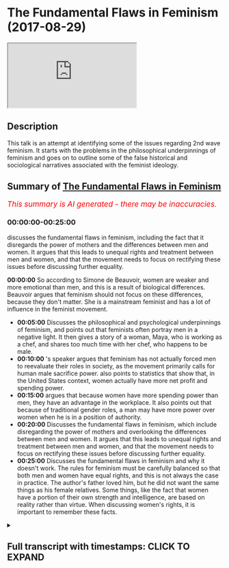 # The Fundamental Flaws in Feminism (2017-08-29)

<iframe loading='lazy' allow='autoplay' src='https://www.youtube.com/embed/IKhIeCF1kPY'></iframe>

## Description

This talk is an attempt at identifying some of the issues regarding 2nd wave feminism. It starts with the problems in the  philosophical underpinnings of feminism and goes on to outline some of the false historical and sociological narratives associated with the feminist ideology.

## Summary of [The Fundamental Flaws in Feminism](https://www.youtube.com/watch?v=IKhIeCF1kPY)

*<span style="color:red; font-size:125%">This summary is AI generated - there may be inaccuracies</span>. [](/)*

### <a onclick="modifyYTiframeseektime('0')">00:00:00-00:25:00</a>

 discusses the fundamental flaws in feminism, including the fact that it disregards the power of mothers and the differences between men and women. It argues that this leads to unequal rights and treatment between men and women, and that the movement needs to focus on rectifying these issues before discussing further equality.

**<a onclick="modifyYTiframeseektime('0')">00:00:00</a>** So according to Simone de Beauvoir, women are weaker and more emotional than men, and this is a result of biological differences. Beauvoir argues that feminism should not focus on these differences, because they don't matter. She is a mainstream feminist and has a lot of influence in the feminist movement.

* **<a onclick="modifyYTiframeseektime('300')">00:05:00</a>** Discusses the philosophical and psychological underpinnings of feminism, and points out that feminists often portray men in a negative light. It then gives a story of a woman, Maya, who is working as a chef, and shares too much time with her chef, who happens to be male.
* **<a onclick="modifyYTiframeseektime('600')">00:10:00</a>** 's speaker argues that feminism has not actually forced men to reevaluate their roles in society, as the movement primarily calls for human male sacrifice power. also points to statistics that show that, in the United States context, women actually have more net profit and spending power.
* **<a onclick="modifyYTiframeseektime('900')">00:15:00</a>**  argues that because women have more spending power than men, they have an advantage in the workplace. It also points out that because of traditional gender roles, a man may have more power over women when he is in a position of authority.
* **<a onclick="modifyYTiframeseektime('1200')">00:20:00</a>** Discusses the fundamental flaws in feminism, which include disregarding the power of mothers and overlooking the differences between men and women. It argues that this leads to unequal rights and treatment between men and women, and that the movement needs to focus on rectifying these issues before discussing further equality.
* **<a onclick="modifyYTiframeseektime('1500')">00:25:00</a>** Discusses the fundamental flaws in feminism and why it doesn't work. The rules for feminism must be carefully balanced so that both men and women have equal rights, and this is not always the case in practice. The author's father loved him, but he did not want the same things as his female relatives. Some things, like the fact that women have a portion of their own strength and intelligence, are based on reality rather than virtue. When discussing women's rights, it is important to remember these facts.

<details><summary><h2>Full transcript with timestamps: CLICK TO EXPAND</h2></summary>

<a onclick="modifyYTiframeseektime('3')">0:00:03</a> so me also that he would you be  
<a onclick="modifyYTiframeseektime('9')">0:00:09</a> Authority Sweden is the most we're here  
<a onclick="modifyYTiframeseektime('13')">0:00:13</a> in Sweden obviously and it's the most  
<a onclick="modifyYTiframeseektime('15')">0:00:15</a> feministic country in the world  
<a onclick="modifyYTiframeseektime('17')">0:00:17</a> according to statistics let me just do  
<a onclick="modifyYTiframeseektime('18')">0:00:18</a> this as a matter of try to see what's  
<a onclick="modifyYTiframeseektime('22')">0:00:22</a> going on here put your hands up with  
<a onclick="modifyYTiframeseektime('24')">0:00:24</a> your families let's just okay let's get  
<a onclick="modifyYTiframeseektime('35')">0:00:35</a> started but I'm gonna read something out  
<a onclick="modifyYTiframeseektime('37')">0:00:37</a> ladies and gentlemen and we'll read  
<a onclick="modifyYTiframeseektime('40')">0:00:40</a> something now what I want you guys to do  
<a onclick="modifyYTiframeseektime('43')">0:00:43</a> are we to pay attention and I want you  
<a onclick="modifyYTiframeseektime('47')">0:00:47</a> to tell me whether you think what I'm  
<a onclick="modifyYTiframeseektime('49')">0:00:49</a> about to read out is sexist or not yeah  
<a onclick="modifyYTiframeseektime('52')">0:00:52</a> according to feminism are put into your  
<a onclick="modifyYTiframeseektime('53')">0:00:53</a> belief of feminism if you think I'm  
<a onclick="modifyYTiframeseektime('56')">0:00:56</a> about to read out a second story read  
<a onclick="modifyYTiframeseektime('57')">0:00:57</a> out if I say woman is more emotional  
<a onclick="modifyYTiframeseektime('63')">0:01:03</a> woman is more emotional nervous and  
<a onclick="modifyYTiframeseektime('67')">0:01:07</a> irritable and usually can manifest  
<a onclick="modifyYTiframeseektime('70')">0:01:10</a> serious psychological problems woman  
<a onclick="modifyYTiframeseektime('75')">0:01:15</a> have hormones which mean they are more  
<a onclick="modifyYTiframeseektime('77')">0:01:17</a> which way they have more stability and  
<a onclick="modifyYTiframeseektime('80')">0:01:20</a> less control make them more emotional  
<a onclick="modifyYTiframeseektime('83')">0:01:23</a> which is directly linked to vascular  
<a onclick="modifyYTiframeseektime('85')">0:01:25</a> variations palpitations redness and so  
<a onclick="modifyYTiframeseektime('89')">0:01:29</a> on and they are thus subject to  
<a onclick="modifyYTiframeseektime('91')">0:01:31</a> convulsive attacks Tears  
<a onclick="modifyYTiframeseektime('93')">0:01:33</a> nervous laughter hysterics woman is  
<a onclick="modifyYTiframeseektime('96')">0:01:36</a> weaker than man she has less muscular  
<a onclick="modifyYTiframeseektime('100')">0:01:40</a> strength fewer red blood cells a lesser  
<a onclick="modifyYTiframeseektime('103')">0:01:43</a> respiratory capacity she runs less  
<a onclick="modifyYTiframeseektime('106')">0:01:46</a> quickly lift  
<a onclick="modifyYTiframeseektime('108')">0:01:48</a> heavy weights there is practically no  
<a onclick="modifyYTiframeseektime('110')">0:01:50</a> sport in which she can compete with him  
<a onclick="modifyYTiframeseektime('113')">0:01:53</a> she cannot enter a fight with a man  
<a onclick="modifyYTiframeseektime('117')">0:01:57</a> added to that is instability lack of  
<a onclick="modifyYTiframeseektime('120')">0:02:00</a> control and fragility that we discussed  
<a onclick="modifyYTiframeseektime('125')">0:02:05</a> these are facts her grasp of the world  
<a onclick="modifyYTiframeseektime('129')">0:02:09</a> is thus more limited  
<a onclick="modifyYTiframeseektime('133')">0:02:13</a> chassé less firmness and perseverance in  
<a onclick="modifyYTiframeseektime('136')">0:02:16</a> the projects that she is also less able  
<a onclick="modifyYTiframeseektime('139')">0:02:19</a> to carry out my sense of my business  
<a onclick="modifyYTiframeseektime('142')">0:02:22</a> it sounds one as be honest it sounds  
<a onclick="modifyYTiframeseektime('145')">0:02:25</a> from a feministic perspective very  
<a onclick="modifyYTiframeseektime('147')">0:02:27</a> sexist but when you see who wrote this  
<a onclick="modifyYTiframeseektime('150')">0:02:30</a> it becomes quite interesting because the  
<a onclick="modifyYTiframeseektime('153')">0:02:33</a> person who wrote these things is Simone  
<a onclick="modifyYTiframeseektime('157')">0:02:37</a> de Beauvoir who wrote a book called the  
<a onclick="modifyYTiframeseektime('159')">0:02:39</a> second sex which is a French book which  
<a onclick="modifyYTiframeseektime('161')">0:02:41</a> is translated into many different  
<a onclick="modifyYTiframeseektime('163')">0:02:43</a> languages in 1949 sure Isis from page 42  
<a onclick="modifyYTiframeseektime('167')">0:02:47</a> to 46 47 you can look at this yourself  
<a onclick="modifyYTiframeseektime('169')">0:02:49</a> she's a feminist in fact not only any  
<a onclick="modifyYTiframeseektime('170')">0:02:50</a> feminists and not radical feminists for  
<a onclick="modifyYTiframeseektime('173')">0:02:53</a> she is a mainstream feminist which not  
<a onclick="modifyYTiframeseektime('177')">0:02:57</a> only laid the groundwork for other  
<a onclick="modifyYTiframeseektime('182')">0:03:02</a> feminists to come but she led thus the  
<a onclick="modifyYTiframeseektime('186')">0:03:06</a> erotic one philosophical underpinnings  
<a onclick="modifyYTiframeseektime('188')">0:03:08</a> of you could say even all of feminism in  
<a onclick="modifyYTiframeseektime('191')">0:03:11</a> a second way she is very very  
<a onclick="modifyYTiframeseektime('193')">0:03:13</a> influential in the feminist movement so  
<a onclick="modifyYTiframeseektime('195')">0:03:15</a> why would she say these things I mean it  
<a onclick="modifyYTiframeseektime('197')">0:03:17</a> sounds like she's going against women in  
<a onclick="modifyYTiframeseektime('199')">0:03:19</a> if I said this as a man and not promised  
<a onclick="modifyYTiframeseektime('202')">0:03:22</a> or qualified the fact that it was a  
<a onclick="modifyYTiframeseektime('204')">0:03:24</a> woman who said it was actually a main  
<a onclick="modifyYTiframeseektime('206')">0:03:26</a> feminist I could be attacked but the  
<a onclick="modifyYTiframeseektime('209')">0:03:29</a> reason why she says this and her  
<a onclick="modifyYTiframeseektime('211')">0:03:31</a> argument is as follows am how argument  
<a onclick="modifyYTiframeseektime('216')">0:03:36</a> is yes and this is the argument of  
<a onclick="modifyYTiframeseektime('218')">0:03:38</a> feminism okay the argument is yes there  
<a onclick="modifyYTiframeseektime('222')">0:03:42</a> are biological differences between men  
<a onclick="modifyYTiframeseektime('224')">0:03:44</a> and women we agree men are stronger  
<a onclick="modifyYTiframeseektime('226')">0:03:46</a> women are more emotional we understand  
<a onclick="modifyYTiframeseektime('229')">0:03:49</a> that for the most part is a true  
<a onclick="modifyYTiframeseektime('231')">0:03:51</a> statement she says we know that but her  
<a onclick="modifyYTiframeseektime('233')">0:03:53</a> argument is as follows ladies and  
<a onclick="modifyYTiframeseektime('234')">0:03:54</a> gentlemen you must know the  
<a onclick="modifyYTiframeseektime('237')">0:03:57</a> or feminism especially second wave  
<a onclick="modifyYTiframeseektime('239')">0:03:59</a> feminism the argument yes there are  
<a onclick="modifyYTiframeseektime('241')">0:04:01</a> differences however it doesn't matter  
<a onclick="modifyYTiframeseektime('246')">0:04:06</a> this is basically the other and why  
<a onclick="modifyYTiframeseektime('249')">0:04:09</a> doesn't it matter okay  
<a onclick="modifyYTiframeseektime('250')">0:04:10</a> the feminists will argue and this is  
<a onclick="modifyYTiframeseektime('253')">0:04:13</a> exactly her argument there is and this  
<a onclick="modifyYTiframeseektime('255')">0:04:15</a> is going to be a little bit complicated  
<a onclick="modifyYTiframeseektime('257')">0:04:17</a> but try your best to understand okay  
<a onclick="modifyYTiframeseektime('260')">0:04:20</a> try your best understand in philosophy  
<a onclick="modifyYTiframeseektime('263')">0:04:23</a> there's something called existentialism  
<a onclick="modifyYTiframeseektime('265')">0:04:25</a> and there's something called  
<a onclick="modifyYTiframeseektime('267')">0:04:27</a> essentialism okay so complicated  
<a onclick="modifyYTiframeseektime('270')">0:04:30</a> essentialism is the fact that you have  
<a onclick="modifyYTiframeseektime('274')">0:04:34</a> certain characteristics  
<a onclick="modifyYTiframeseektime('275')">0:04:35</a> it could be biological it could be  
<a onclick="modifyYTiframeseektime('277')">0:04:37</a> spiritual it could be whatever  
<a onclick="modifyYTiframeseektime('279')">0:04:39</a> characteristics that are part of you as  
<a onclick="modifyYTiframeseektime('281')">0:04:41</a> a human being  
<a onclick="modifyYTiframeseektime('281')">0:04:41</a> and your function is a result of those  
<a onclick="modifyYTiframeseektime('286')">0:04:46</a> things which are endowed to you they're  
<a onclick="modifyYTiframeseektime('288')">0:04:48</a> things that you have yet exist actualism  
<a onclick="modifyYTiframeseektime('292')">0:04:52</a> is the idea that you have to kind of  
<a onclick="modifyYTiframeseektime('294')">0:04:54</a> make your own purpose in life  
<a onclick="modifyYTiframeseektime('296')">0:04:56</a> this objective is your purpose in life  
<a onclick="modifyYTiframeseektime('298')">0:04:58</a> yeah so essentialism is that you act  
<a onclick="modifyYTiframeseektime('301')">0:05:01</a> according to what your your composition  
<a onclick="modifyYTiframeseektime('304')">0:05:04</a> is your essential composition and  
<a onclick="modifyYTiframeseektime('307')">0:05:07</a> existentialism as you make your own  
<a onclick="modifyYTiframeseektime('309')">0:05:09</a> purpose you make your own subjective  
<a onclick="modifyYTiframeseektime('311')">0:05:11</a> purpose and this is especially on Paul  
<a onclick="modifyYTiframeseektime('315')">0:05:15</a> Sartre exists tension is among other  
<a onclick="modifyYTiframeseektime('316')">0:05:16</a> people the feminist movement and the  
<a onclick="modifyYTiframeseektime('320')">0:05:20</a> philosophy the philosophy of feminism is  
<a onclick="modifyYTiframeseektime('323')">0:05:23</a> based really on intersectionality which  
<a onclick="modifyYTiframeseektime('324')">0:05:24</a> means we don't care about the  
<a onclick="modifyYTiframeseektime('326')">0:05:26</a> differences between man and woman for  
<a onclick="modifyYTiframeseektime('328')">0:05:28</a> the most part which are biological or  
<a onclick="modifyYTiframeseektime('331')">0:05:31</a> emotional or psychological despite those  
<a onclick="modifyYTiframeseektime('333')">0:05:33</a> differences there should be equality  
<a onclick="modifyYTiframeseektime('335')">0:05:35</a> gender status understanding yet despite  
<a onclick="modifyYTiframeseektime('339')">0:05:39</a> those differences there should be  
<a onclick="modifyYTiframeseektime('340')">0:05:40</a> equality but the question will come  
<a onclick="modifyYTiframeseektime('342')">0:05:42</a> first question we have a right to ask as  
<a onclick="modifyYTiframeseektime('344')">0:05:44</a> critical thinkers never write to us as  
<a onclick="modifyYTiframeseektime('347')">0:05:47</a> question why why should we follow  
<a onclick="modifyYTiframeseektime('352')">0:05:52</a> something subjective and why should we  
<a onclick="modifyYTiframeseektime('357')">0:05:57</a> disregard the essential properties of  
<a onclick="modifyYTiframeseektime('359')">0:05:59</a> things why should we disregard the  
<a onclick="modifyYTiframeseektime('361')">0:06:01</a> differences between men and women  
<a onclick="modifyYTiframeseektime('363')">0:06:03</a> why what proof do you have of that  
<a onclick="modifyYTiframeseektime('365')">0:06:05</a> what's the reason for that what's the  
<a onclick="modifyYTiframeseektime('367')">0:06:07</a> logic behind it and there are questions  
<a onclick="modifyYTiframeseektime('372')">0:06:12</a> that you could ask wouldn't it mean you  
<a onclick="modifyYTiframeseektime('374')">0:06:14</a> can ask is it the case is it possible  
<a onclick="modifyYTiframeseektime('376')">0:06:16</a> that when you strip men and women from  
<a onclick="modifyYTiframeseektime('379')">0:06:19</a> Delos a paternal / maternal instinct  
<a onclick="modifyYTiframeseektime('381')">0:06:21</a> meaning a man's what psychological of to  
<a onclick="modifyYTiframeseektime('385')">0:06:25</a> be a father or mother's want to be a  
<a onclick="modifyYTiframeseektime('387')">0:06:27</a> mother and you strip them away from  
<a onclick="modifyYTiframeseektime('389')">0:06:29</a> these notions would that have an effect  
<a onclick="modifyYTiframeseektime('391')">0:06:31</a> on them cycling these are saying if  
<a onclick="modifyYTiframeseektime('395')">0:06:35</a> you're saying that children sorry if  
<a onclick="modifyYTiframeseektime('398')">0:06:38</a> you're saying that your essence your  
<a onclick="modifyYTiframeseektime('400')">0:06:40</a> biological essence is not really we  
<a onclick="modifyYTiframeseektime('402')">0:06:42</a> don't care about it so long as equality  
<a onclick="modifyYTiframeseektime('405')">0:06:45</a> is oh so much footage is concerned the  
<a onclick="modifyYTiframeseektime('407')">0:06:47</a> question is why  
<a onclick="modifyYTiframeseektime('408')">0:06:48</a> now here's another point de Beauvoir the  
<a onclick="modifyYTiframeseektime('412')">0:06:52</a> same woman  
<a onclick="modifyYTiframeseektime('412')">0:06:52</a> and this is why personally I cannot  
<a onclick="modifyYTiframeseektime('415')">0:06:55</a> identify with feminism I'll tell you the  
<a onclick="modifyYTiframeseektime('417')">0:06:57</a> reason because of these things she  
<a onclick="modifyYTiframeseektime('420')">0:07:00</a> paints a picture of males men males not  
<a onclick="modifyYTiframeseektime('424')">0:07:04</a> just males in the human species but  
<a onclick="modifyYTiframeseektime('426')">0:07:06</a> males everywhere as actually inheriting  
<a onclick="modifyYTiframeseektime('430')">0:07:10</a> a kind of original sin or finger man let  
<a onclick="modifyYTiframeseektime('432')">0:07:12</a> me say where she writes talking about  
<a onclick="modifyYTiframeseektime('435')">0:07:15</a> mammals she goes the most concrete and  
<a onclick="modifyYTiframeseektime('437')">0:07:17</a> most individual life life is found in  
<a onclick="modifyYTiframeseektime('439')">0:07:19</a> mammals the split of the two vital  
<a onclick="modifyYTiframeseektime('440')">0:07:20</a> moments maintaining and creating takes  
<a onclick="modifyYTiframeseektime('442')">0:07:22</a> place definitively in the separation of  
<a onclick="modifyYTiframeseektime('443')">0:07:23</a> the sexes it is branching out and  
<a onclick="modifyYTiframeseektime('445')">0:07:25</a> considering marching out only in  
<a onclick="modifyYTiframeseektime('448')">0:07:28</a> vertebrates the mothers has the closest  
<a onclick="modifyYTiframeseektime('450')">0:07:30</a> connection to her offspring while the  
<a onclick="modifyYTiframeseektime('451')">0:07:31</a> father is more interested the whole  
<a onclick="modifyYTiframeseektime('454')">0:07:34</a> organism of the female is adapted to and  
<a onclick="modifyYTiframeseektime('456')">0:07:36</a> determined by the servitude of maternity  
<a onclick="modifyYTiframeseektime('458')">0:07:38</a> while sexual promotive is the interest  
<a onclick="modifyYTiframeseektime('459')">0:07:39</a> of the male mimicking Annie she say  
<a onclick="modifyYTiframeseektime('462')">0:07:42</a> males by nature wanted to an email by  
<a onclick="modifyYTiframeseektime('464')">0:07:44</a> nature not just human beings but  
<a onclick="modifyYTiframeseektime('466')">0:07:46</a> generally they want to they're by nature  
<a onclick="modifyYTiframeseektime('469')">0:07:49</a> yeah dominating they put women in  
<a onclick="modifyYTiframeseektime('472')">0:07:52</a> servitude positions we have to change  
<a onclick="modifyYTiframeseektime('474')">0:07:54</a> that you understand so what we have to  
<a onclick="modifyYTiframeseektime('477')">0:07:57</a> accept as men if you want to be  
<a onclick="modifyYTiframeseektime('478')">0:07:58</a> now you have to accept that you are born  
<a onclick="modifyYTiframeseektime('481')">0:08:01</a> as an oppressor by nature you're born as  
<a onclick="modifyYTiframeseektime('485')">0:08:05</a> a bad man just by virtue of being a male  
<a onclick="modifyYTiframeseektime('489')">0:08:09</a> that you have a prerogative  
<a onclick="modifyYTiframeseektime('491')">0:08:11</a> which means you you're going to want to  
<a onclick="modifyYTiframeseektime('492')">0:08:12</a> suppress a woman and in whatever which  
<a onclick="modifyYTiframeseektime('495')">0:08:15</a> way this is the kind of thing that  
<a onclick="modifyYTiframeseektime('497')">0:08:17</a> Simone de Beauvoir is trying to espouse  
<a onclick="modifyYTiframeseektime('499')">0:08:19</a> so the question here really is is this  
<a onclick="modifyYTiframeseektime('503')">0:08:23</a> substantiated psychologically  
<a onclick="modifyYTiframeseektime('506')">0:08:26</a> philosophically emotionally and  
<a onclick="modifyYTiframeseektime('507')">0:08:27</a> economically another thing could be this  
<a onclick="modifyYTiframeseektime('510')">0:08:30</a> and this is something I really want to  
<a onclick="modifyYTiframeseektime('511')">0:08:31</a> work because we talked about number one  
<a onclick="modifyYTiframeseektime('513')">0:08:33</a> the philosophical underpinnings of  
<a onclick="modifyYTiframeseektime('515')">0:08:35</a> feminism and the psychological  
<a onclick="modifyYTiframeseektime('517')">0:08:37</a> ramifications of it but a secondary  
<a onclick="modifyYTiframeseektime('519')">0:08:39</a> question are you guys with me yeah a  
<a onclick="modifyYTiframeseektime('522')">0:08:42</a> secondary question is has feminism  
<a onclick="modifyYTiframeseektime('525')">0:08:45</a> misinterpreted history come tell me so  
<a onclick="modifyYTiframeseektime('529')">0:08:49</a> yourself ma'am I want you to I'm gonna  
<a onclick="modifyYTiframeseektime('530')">0:08:50</a> give you a story let's make this total  
<a onclick="modifyYTiframeseektime('533')">0:08:53</a> more the story before we make the story  
<a onclick="modifyYTiframeseektime('536')">0:08:56</a> I want to say something one of the  
<a onclick="modifyYTiframeseektime('537')">0:08:57</a> things that feminism says and if you  
<a onclick="modifyYTiframeseektime('539')">0:08:59</a> look at almost any book of the second  
<a onclick="modifyYTiframeseektime('541')">0:09:01</a> wave one thing is common which is that  
<a onclick="modifyYTiframeseektime('544')">0:09:04</a> mothers wives their servants or slaves  
<a onclick="modifyYTiframeseektime('547')">0:09:07</a> Simone Simone de Beauvoir actually pulls  
<a onclick="modifyYTiframeseektime('550')">0:09:10</a> them slaves if you're a mother or if  
<a onclick="modifyYTiframeseektime('552')">0:09:12</a> you're a wife you are safe yes why  
<a onclick="modifyYTiframeseektime('555')">0:09:15</a> because you're in the house yeah you're  
<a onclick="modifyYTiframeseektime('558')">0:09:18</a> doing all the work of that man all right  
<a onclick="modifyYTiframeseektime('560')">0:09:20</a> good you're cooking for him you're  
<a onclick="modifyYTiframeseektime('562')">0:09:22</a> cleaning for him you know getting paid  
<a onclick="modifyYTiframeseektime('563')">0:09:23</a> for it okay you're a slave you're  
<a onclick="modifyYTiframeseektime('566')">0:09:26</a> looking after his children  
<a onclick="modifyYTiframeseektime('568')">0:09:28</a> you are a slave this is the feminist  
<a onclick="modifyYTiframeseektime('571')">0:09:31</a> narrative okay let me give you a story  
<a onclick="modifyYTiframeseektime('576')">0:09:36</a> imagine we have a woman what's the  
<a onclick="modifyYTiframeseektime('578')">0:09:38</a> popular Swedish name for almond given  
<a onclick="modifyYTiframeseektime('586')">0:09:46</a> that let's go with the chef's preference  
<a onclick="modifyYTiframeseektime('588')">0:09:48</a> is this actually alright come on Maya  
<a onclick="modifyYTiframeseektime('591')">0:09:51</a> and I share too much time with this  
<a onclick="modifyYTiframeseektime('603')">0:10:03</a> guy's so I'm is a popular feminist name  
<a onclick="modifyYTiframeseektime('612')">0:10:12</a> woman's name let's say you guys okay  
<a onclick="modifyYTiframeseektime('615')">0:10:15</a> listen to this I know she's at home now  
<a onclick="modifyYTiframeseektime('619')">0:10:19</a> yeah she has a husband and feels obliged  
<a onclick="modifyYTiframeseektime('624')">0:10:24</a> and in this context is a story should to  
<a onclick="modifyYTiframeseektime('627')">0:10:27</a> go out and work for her husband she has  
<a onclick="modifyYTiframeseektime('630')">0:10:30</a> to make the money in the house yeah the  
<a onclick="modifyYTiframeseektime('632')">0:10:32</a> husband stays home his name is Oliver  
<a onclick="modifyYTiframeseektime('635')">0:10:35</a> okay Oliver stays at home and Isaac is  
<a onclick="modifyYTiframeseektime('643')">0:10:43</a> the one who's making the money yes she  
<a onclick="modifyYTiframeseektime('646')">0:10:46</a> spends the money on her husband and the  
<a onclick="modifyYTiframeseektime('648')">0:10:48</a> children okay now a big siren is there  
<a onclick="modifyYTiframeseektime('656')">0:10:56</a> yeah and it is a big servant and it says  
<a onclick="modifyYTiframeseektime('658')">0:10:58</a> that there is a war going on and a lot  
<a onclick="modifyYTiframeseektime('662')">0:11:02</a> has to go out and all of the women and  
<a onclick="modifyYTiframeseektime('665')">0:11:05</a> society have to go out by force and  
<a onclick="modifyYTiframeseektime('667')">0:11:07</a> fight for the lives of the men okay they  
<a onclick="modifyYTiframeseektime('672')">0:11:12</a> have to go out she has to go and fight  
<a onclick="modifyYTiframeseektime('674')">0:11:14</a> for the lives of the men by force not  
<a onclick="modifyYTiframeseektime('676')">0:11:16</a> just as not an option she has to fight  
<a onclick="modifyYTiframeseektime('678')">0:11:18</a> for them Anna works in a coal mining  
<a onclick="modifyYTiframeseektime('681')">0:11:21</a> place you know the coal mining when you  
<a onclick="modifyYTiframeseektime('683')">0:11:23</a> go underneath and you train and every  
<a onclick="modifyYTiframeseektime('685')">0:11:25</a> time man is in that place rocks day for  
<a onclick="modifyYTiframeseektime('689')">0:11:29</a> me Anna they fought you know big rocks  
<a onclick="modifyYTiframeseektime('693')">0:11:33</a> so Anna's everyday she's at risk of  
<a onclick="modifyYTiframeseektime('695')">0:11:35</a> death anna has a friend called Lizzie  
<a onclick="modifyYTiframeseektime('699')">0:11:39</a> and she works in a garbage you know  
<a onclick="modifyYTiframeseektime('702')">0:11:42</a> cleaning garbage and she has lots of  
<a onclick="modifyYTiframeseektime('705')">0:11:45</a> problems hernia this  
<a onclick="modifyYTiframeseektime('708')">0:11:48</a> Anna goes back to her husband Oliver and  
<a onclick="modifyYTiframeseektime('712')">0:11:52</a> Oliver says to Haman you know I believe  
<a onclick="modifyYTiframeseektime('715')">0:11:55</a> I'm a slave in this relationship you  
<a onclick="modifyYTiframeseektime('719')">0:11:59</a> know you have all the power you're going  
<a onclick="modifyYTiframeseektime('724')">0:12:04</a> out there making all the money and you  
<a onclick="modifyYTiframeseektime('730')">0:12:10</a> have all the power  
<a onclick="modifyYTiframeseektime('731')">0:12:11</a> I'm a slave but then Anna says listen  
<a onclick="modifyYTiframeseektime('738')">0:12:18</a> actually I don't think that's right I  
<a onclick="modifyYTiframeseektime('740')">0:12:20</a> risk my life for this family how many  
<a onclick="modifyYTiframeseektime('743')">0:12:23</a> wars have we gone through I nearly died  
<a onclick="modifyYTiframeseektime('746')">0:12:26</a> in war Anna says and it goes on to say  
<a onclick="modifyYTiframeseektime('750')">0:12:30</a> the reason why I haven't got the finger  
<a onclick="modifyYTiframeseektime('752')">0:12:32</a> is because it was blown up by the enemy  
<a onclick="modifyYTiframeseektime('754')">0:12:34</a> in war Anna continues and Anna says in  
<a onclick="modifyYTiframeseektime('762')">0:12:42</a> fact all the money I make almost of at  
<a onclick="modifyYTiframeseektime('766')">0:12:46</a> least goes to you and the kids so how  
<a onclick="modifyYTiframeseektime('769')">0:12:49</a> can you be calling me a slave Oliver  
<a onclick="modifyYTiframeseektime('772')">0:12:52</a> when it's more likely that I am the  
<a onclick="modifyYTiframeseektime('774')">0:12:54</a> slave Anna says I'm giving you all my  
<a onclick="modifyYTiframeseektime('780')">0:13:00</a> money most of my money and I come home  
<a onclick="modifyYTiframeseektime('785')">0:13:05</a> try it because I've lifted lots of heavy  
<a onclick="modifyYTiframeseektime('787')">0:13:07</a> stuff and you're telling me that you're  
<a onclick="modifyYTiframeseektime('789')">0:13:09</a> my slave if you're a slave to me  
<a onclick="modifyYTiframeseektime('791')">0:13:11</a> how does that even make sense I'm the  
<a onclick="modifyYTiframeseektime('793')">0:13:13</a> one doing all the work in this  
<a onclick="modifyYTiframeseektime('794')">0:13:14</a> relationship Solomon says no y'all doing  
<a onclick="modifyYTiframeseektime('799')">0:13:19</a> all the work and he has got point look  
<a onclick="modifyYTiframeseektime('800')">0:13:20</a> I'm not looking after the kids I'm doing  
<a onclick="modifyYTiframeseektime('803')">0:13:23</a> a bill cleaning and cooking yeah for  
<a onclick="modifyYTiframeseektime('805')">0:13:25</a> some didn't work so I'm Suzy I  
<a onclick="modifyYTiframeseektime('806')">0:13:26</a> appreciate actually you're right what I  
<a onclick="modifyYTiframeseektime('810')">0:13:30</a> just described him I've described the  
<a onclick="modifyYTiframeseektime('813')">0:13:33</a> reality of the feminist movement whereby  
<a onclick="modifyYTiframeseektime('816')">0:13:36</a> the feminist movement has forced us to  
<a onclick="modifyYTiframeseektime('819')">0:13:39</a> reevaluate the roles of women in society  
<a onclick="modifyYTiframeseektime('824')">0:13:44</a> but has not forced us to reevaluate the  
<a onclick="modifyYTiframeseektime('827')">0:13:47</a> roles of men in society  
<a onclick="modifyYTiframeseektime('832')">0:13:52</a> the feminist movement is a movement  
<a onclick="modifyYTiframeseektime('834')">0:13:54</a> which calls human male sacrifice power  
<a onclick="modifyYTiframeseektime('841')">0:14:01</a> there's an interesting book written by  
<a onclick="modifyYTiframeseektime('844')">0:14:04</a> his name is Warren Ferran and he wrote  
<a onclick="modifyYTiframeseektime('848')">0:14:08</a> the myth of male power a lot of the  
<a onclick="modifyYTiframeseektime('849')">0:14:09</a> statistics indicate why I'm saying him  
<a onclick="modifyYTiframeseektime('852')">0:14:12</a> whorl  
<a onclick="modifyYTiframeseektime('853')">0:14:13</a> farad he says in the book that according  
<a onclick="modifyYTiframeseektime('857')">0:14:17</a> to his research she wrote this book in  
<a onclick="modifyYTiframeseektime('858')">0:14:18</a> 93 and then in 2001 he kind of done a  
<a onclick="modifyYTiframeseektime('860')">0:14:20</a> second copy whatever so he's constantly  
<a onclick="modifyYTiframeseektime('862')">0:14:22</a> looking at the statistics he says first  
<a onclick="modifyYTiframeseektime('865')">0:14:25</a> and foremost men if you look at okay  
<a onclick="modifyYTiframeseektime('869')">0:14:29</a> because feminists will say but looked as  
<a onclick="modifyYTiframeseektime('870')">0:14:30</a> a gender gap it men make more than women  
<a onclick="modifyYTiframeseektime('872')">0:14:32</a> in work and this has lots of problems he  
<a onclick="modifyYTiframeseektime('875')">0:14:35</a> says this is not true and you know why  
<a onclick="modifyYTiframeseektime('876')">0:14:36</a> he says it's not true he says you're  
<a onclick="modifyYTiframeseektime('878')">0:14:38</a> comparing the wrong things why are you  
<a onclick="modifyYTiframeseektime('879')">0:14:39</a> comparing the fact that a man is making  
<a onclick="modifyYTiframeseektime('883')">0:14:43</a> more than a woman as a gross income and  
<a onclick="modifyYTiframeseektime('885')">0:14:45</a> not comparing the fact that women have  
<a onclick="modifyYTiframeseektime('889')">0:14:49</a> more as net profit and spending money  
<a onclick="modifyYTiframeseektime('891')">0:14:51</a> and he said using statistics and his  
<a onclick="modifyYTiframeseektime('894')">0:14:54</a> books and he confides in his and knows  
<a onclick="modifyYTiframeseektime('895')">0:14:55</a> of his books that actually the United  
<a onclick="modifyYTiframeseektime('897')">0:14:57</a> States context a woman have more net  
<a onclick="modifyYTiframeseektime('900')">0:15:00</a> spending power than men factor have  
<a onclick="modifyYTiframeseektime('902')">0:15:02</a> fourteen thousand pounds per year  
<a onclick="modifyYTiframeseektime('903')">0:15:03</a> fourteen thousand dollars between and  
<a onclick="modifyYTiframeseektime('905')">0:15:05</a> men have ten thousand so he shows that  
<a onclick="modifyYTiframeseektime('908')">0:15:08</a> even if you go now to anymore that the  
<a onclick="modifyYTiframeseektime('912')">0:15:12</a> majority of the world is tailoring  
<a onclick="modifyYTiframeseektime('914')">0:15:14</a> woman's preferences why because women  
<a onclick="modifyYTiframeseektime('917')">0:15:17</a> have more spending power so that repeat  
<a onclick="modifyYTiframeseektime('919')">0:15:19</a> the people the advertisers and the  
<a onclick="modifyYTiframeseektime('920')">0:15:20</a> companies they have to facilitate for  
<a onclick="modifyYTiframeseektime('923')">0:15:23</a> women in otherwise he says women are too  
<a onclick="modifyYTiframeseektime('925')">0:15:25</a> big businesses like bosses because they  
<a onclick="modifyYTiframeseektime('929')">0:15:29</a> are shaping spending habits and shaping  
<a onclick="modifyYTiframeseektime('933')">0:15:33</a> the products are being sold because  
<a onclick="modifyYTiframeseektime('937')">0:15:37</a> obviously demand equals supply did the  
<a onclick="modifyYTiframeseektime('939')">0:15:39</a> supply of this is economics it's basic  
<a onclick="modifyYTiframeseektime('941')">0:15:41</a> economics and he says also that the  
<a onclick="modifyYTiframeseektime('945')">0:15:45</a> draft distorted him up into drugs or the  
<a onclick="modifyYTiframeseektime('948')">0:15:48</a> obligatory military service if it had  
<a onclick="modifyYTiframeseektime('951')">0:15:51</a> been imposed upon women every feminist  
<a onclick="modifyYTiframeseektime('953')">0:15:53</a> would say this is something  
<a onclick="modifyYTiframeseektime('954')">0:15:54</a> cannot be tolerated because why happen  
<a onclick="modifyYTiframeseektime('957')">0:15:57</a> you force women to fight like me just in  
<a onclick="modifyYTiframeseektime('959')">0:15:59</a> the same way I would argue that you can  
<a onclick="modifyYTiframeseektime('961')">0:16:01</a> force men to do that for all of  
<a onclick="modifyYTiframeseektime('964')">0:16:04</a> civilization and all of the countries of  
<a onclick="modifyYTiframeseektime('966')">0:16:06</a> humanity I don't know one country in the  
<a onclick="modifyYTiframeseektime('969')">0:16:09</a> whole of human history which has forced  
<a onclick="modifyYTiframeseektime('972')">0:16:12</a> women to fight and die for men I don't  
<a onclick="modifyYTiframeseektime('975')">0:16:15</a> know our country no one and you can  
<a onclick="modifyYTiframeseektime('979')">0:16:19</a> compare this with slavery well lie if  
<a onclick="modifyYTiframeseektime('982')">0:16:22</a> anything is going to be slavery is this  
<a onclick="modifyYTiframeseektime('984')">0:16:24</a> slaves black slaves that worked in  
<a onclick="modifyYTiframeseektime('987')">0:16:27</a> American cotton picking farms picking  
<a onclick="modifyYTiframeseektime('990')">0:16:30</a> cotton and risking their lives are more  
<a onclick="modifyYTiframeseektime('992')">0:16:32</a> closely correlated to those men in war  
<a onclick="modifyYTiframeseektime('995')">0:16:35</a> who are dying for the future of their  
<a onclick="modifyYTiframeseektime('997')">0:16:37</a> countries which means that their women  
<a onclick="modifyYTiframeseektime('999')">0:16:39</a> and children will be protected there is  
<a onclick="modifyYTiframeseektime('1001')">0:16:41</a> more of a parallel with men's and men's  
<a onclick="modifyYTiframeseektime('1004')">0:16:44</a> jobs and occupations in slavery than  
<a onclick="modifyYTiframeseektime('1006')">0:16:46</a> there is with women's in slavery because  
<a onclick="modifyYTiframeseektime('1007')">0:16:47</a> there's more hazardous occupations 99%  
<a onclick="modifyYTiframeseektime('1010')">0:16:50</a> of hazardous occupations according to  
<a onclick="modifyYTiframeseektime('1012')">0:16:52</a> him 99% of 99% of hazardous occupations  
<a onclick="modifyYTiframeseektime('1022')">0:17:02</a> are occupied by men I want you to think  
<a onclick="modifyYTiframeseektime('1024')">0:17:04</a> about one thing in this way says in the  
<a onclick="modifyYTiframeseektime('1025')">0:17:05</a> book he says think about the fact that  
<a onclick="modifyYTiframeseektime('1027')">0:17:07</a> women occupy about 99 percent of safe  
<a onclick="modifyYTiframeseektime('1030')">0:17:10</a> occupations likes being a secretary yeah  
<a onclick="modifyYTiframeseektime('1033')">0:17:13</a> most as put into him in American context  
<a onclick="modifyYTiframeseektime('1036')">0:17:16</a> most equities are moving yeah if you go  
<a onclick="modifyYTiframeseektime('1037')">0:17:17</a> to a place the receptionist a second  
<a onclick="modifyYTiframeseektime('1039')">0:17:19</a> tradition a woman now I imagine now in  
<a onclick="modifyYTiframeseektime('1042')">0:17:22</a> her workplace this woman the ceilings  
<a onclick="modifyYTiframeseektime('1045')">0:17:25</a> are falling down the ceilings they're  
<a onclick="modifyYTiframeseektime('1047')">0:17:27</a> falling down once the feminist movement  
<a onclick="modifyYTiframeseektime('1050')">0:17:30</a> gonna do say listen how dare you put a  
<a onclick="modifyYTiframeseektime('1053')">0:17:33</a> woman in this position of hazardous  
<a onclick="modifyYTiframeseektime('1055')">0:17:35</a> situation then you know that women are  
<a onclick="modifyYTiframeseektime('1059')">0:17:39</a> part of this they make the largest  
<a onclick="modifyYTiframeseektime('1061')">0:17:41</a> constituents because the truancy agenda  
<a onclick="modifyYTiframeseektime('1063')">0:17:43</a> of this particular occupation how they  
<a onclick="modifyYTiframeseektime('1065')">0:17:45</a> put them in this position well no one  
<a onclick="modifyYTiframeseektime('1068')">0:17:48</a> ever says that when the rock falls from  
<a onclick="modifyYTiframeseektime('1069')">0:17:49</a> the mining from the place where that  
<a onclick="modifyYTiframeseektime('1071')">0:17:51</a> meant does mining  
<a onclick="modifyYTiframeseektime('1071')">0:17:51</a> why it was men expected to die for women  
<a onclick="modifyYTiframeseektime('1075')">0:17:55</a> . men are expected to die for women .  
<a onclick="modifyYTiframeseektime('1079')">0:17:59</a> don't tell us that men are we  
<a onclick="modifyYTiframeseektime('1083')">0:18:03</a> the oppressor here and that we have some  
<a onclick="modifyYTiframeseektime('1086')">0:18:06</a> original sin of being a man this is not  
<a onclick="modifyYTiframeseektime('1088')">0:18:08</a> what we're gonna accept well lights are  
<a onclick="modifyYTiframeseektime('1090')">0:18:10</a> unfair analysis all of a male history at  
<a onclick="modifyYTiframeseektime('1093')">0:18:13</a> all of history men have been protecting  
<a onclick="modifyYTiframeseektime('1094')">0:18:14</a> women that's what's happened if you want  
<a onclick="modifyYTiframeseektime('1097')">0:18:17</a> to call that protection oppression  
<a onclick="modifyYTiframeseektime('1100')">0:18:20</a> that's I believe impression that's the  
<a onclick="modifyYTiframeseektime('1103')">0:18:23</a> oppression  
<a onclick="modifyYTiframeseektime('1105')">0:18:25</a> now the argument listen are you denying  
<a onclick="modifyYTiframeseektime('1109')">0:18:29</a> the fact that a woman is unpaid yes I'm  
<a onclick="modifyYTiframeseektime('1111')">0:18:31</a> denying to actually because she gets  
<a onclick="modifyYTiframeseektime('1113')">0:18:33</a> paid more than the man if you look at  
<a onclick="modifyYTiframeseektime('1114')">0:18:34</a> the economic indicators she gets given  
<a onclick="modifyYTiframeseektime('1116')">0:18:36</a> more by the man he works gives it to the  
<a onclick="modifyYTiframeseektime('1118')">0:18:38</a> woman now not all the time was a bad man  
<a onclick="modifyYTiframeseektime('1121')">0:18:41</a> maybe maybe here in Sweden now don't do  
<a onclick="modifyYTiframeseektime('1123')">0:18:43</a> this kind of things but this is the way  
<a onclick="modifyYTiframeseektime('1125')">0:18:45</a> the civilization has been working for  
<a onclick="modifyYTiframeseektime('1127')">0:18:47</a> the last eight thousand nine thousand  
<a onclick="modifyYTiframeseektime('1130')">0:18:50</a> years for the most part this is the  
<a onclick="modifyYTiframeseektime('1132')">0:18:52</a> reality okay having said this it's  
<a onclick="modifyYTiframeseektime('1136')">0:18:56</a> really important to ask a question what  
<a onclick="modifyYTiframeseektime('1138')">0:18:58</a> a man is in a position this in today's I  
<a onclick="modifyYTiframeseektime('1140')">0:19:00</a> want to give another snart if a man is  
<a onclick="modifyYTiframeseektime('1142')">0:19:02</a> in a position and this is something  
<a onclick="modifyYTiframeseektime('1143')">0:19:03</a> pharaoh says those bells in his book if  
<a onclick="modifyYTiframeseektime('1145')">0:19:05</a> a man is evolution is working in a small  
<a onclick="modifyYTiframeseektime('1147')">0:19:07</a> business yeah man working small business  
<a onclick="modifyYTiframeseektime('1149')">0:19:09</a> I don't know what the disappearance we  
<a onclick="modifyYTiframeseektime('1151')">0:19:11</a> do IP products okay  
<a onclick="modifyYTiframeseektime('1154')">0:19:14</a> Sony Ericsson or something like that  
<a onclick="modifyYTiframeseektime('1155')">0:19:15</a> he's working and now he's in Sony  
<a onclick="modifyYTiframeseektime('1158')">0:19:18</a> Ericsson office and now there are a  
<a onclick="modifyYTiframeseektime('1160')">0:19:20</a> certain amount of women and a lot of  
<a onclick="modifyYTiframeseektime('1162')">0:19:22</a> people are underneath you say he's a  
<a onclick="modifyYTiframeseektime('1164')">0:19:24</a> supervisor he's supervising two people  
<a onclick="modifyYTiframeseektime('1166')">0:19:26</a> in his office his boss comes to it says  
<a onclick="modifyYTiframeseektime('1168')">0:19:28</a> listen tomorrow you're gonna supervise  
<a onclick="modifyYTiframeseektime('1170')">0:19:30</a> cool people yeah so now we've expanded  
<a onclick="modifyYTiframeseektime('1173')">0:19:33</a> your your wallet responsibilities you're  
<a onclick="modifyYTiframeseektime('1175')">0:19:35</a> not gonna just supervise two people  
<a onclick="modifyYTiframeseektime('1176')">0:19:36</a> you're gonna supervise  
<a onclick="modifyYTiframeseektime('1177')">0:19:37</a> four people yeah what we put your hands  
<a onclick="modifyYTiframeseektime('1181')">0:19:41</a> up if you would see that this is more  
<a onclick="modifyYTiframeseektime('1182')">0:19:42</a> power to given to the man be honest has  
<a onclick="modifyYTiframeseektime('1184')">0:19:44</a> the man now got more power it's got more  
<a onclick="modifyYTiframeseektime('1186')">0:19:46</a> power yeah because now he's supervising  
<a onclick="modifyYTiframeseektime('1187')">0:19:47</a> no people okay if a woman has more  
<a onclick="modifyYTiframeseektime('1191')">0:19:51</a> children  
<a onclick="modifyYTiframeseektime('1193')">0:19:53</a> is she supervising more according to the  
<a onclick="modifyYTiframeseektime('1196')">0:19:56</a> traditional roles if she was the  
<a onclick="modifyYTiframeseektime('1198')">0:19:58</a> traditional mother in the house  
<a onclick="modifyYTiframeseektime('1199')">0:19:59</a> housewife she'd be supervising more  
<a onclick="modifyYTiframeseektime('1201')">0:20:01</a> people and using the same logic you  
<a onclick="modifyYTiframeseektime('1203')">0:20:03</a> should say she has no power she has no  
<a onclick="modifyYTiframeseektime('1207')">0:20:07</a> power because now she's supervising more  
<a onclick="modifyYTiframeseektime('1209')">0:20:09</a> people but that's not recognized by  
<a onclick="modifyYTiframeseektime('1211')">0:20:11</a> feminism basically the role and  
<a onclick="modifyYTiframeseektime('1214')">0:20:14</a> influence  
<a onclick="modifyYTiframeseektime('1214')">0:20:14</a> power of mothers is disregarded by the  
<a onclick="modifyYTiframeseektime('1217')">0:20:17</a> feminist movement mothers are powerful  
<a onclick="modifyYTiframeseektime('1219')">0:20:19</a> agents in society which shape society in  
<a onclick="modifyYTiframeseektime('1222')">0:20:22</a> ways which cannot be measured that is  
<a onclick="modifyYTiframeseektime('1226')">0:20:26</a> the reason why when a man his power is  
<a onclick="modifyYTiframeseektime('1231')">0:20:31</a> referred to in economic terms and the  
<a onclick="modifyYTiframeseektime('1234')">0:20:34</a> invisible economy of the lava in the  
<a onclick="modifyYTiframeseektime('1235')">0:20:35</a> home is never mentioned a woman has more  
<a onclick="modifyYTiframeseektime('1239')">0:20:39</a> power in most cases in most even Western  
<a onclick="modifyYTiframeseektime('1241')">0:20:41</a> countries she can change the kids views  
<a onclick="modifyYTiframeseektime('1243')">0:20:43</a> so she can aid the Canadian father she  
<a onclick="modifyYTiframeseektime('1245')">0:20:45</a> had the power to do that and there are  
<a onclick="modifyYTiframeseektime('1248')">0:20:48</a> cases upon cases upon cases upon cases  
<a onclick="modifyYTiframeseektime('1250')">0:20:50</a> of women doing that in many of the  
<a onclick="modifyYTiframeseektime('1253')">0:20:53</a> Western civilized countries which by the  
<a onclick="modifyYTiframeseektime('1255')">0:20:55</a> way famous women in custodian cosmogonic  
<a onclick="modifyYTiframeseektime('1260')">0:21:00</a> custody and things like that now saying  
<a onclick="modifyYTiframeseektime('1261')">0:21:01</a> it shouldn't bother I'm just making the  
<a onclick="modifyYTiframeseektime('1263')">0:21:03</a> point that if it was equality wouldn't  
<a onclick="modifyYTiframeseektime('1265')">0:21:05</a> be like that if it was actually equality  
<a onclick="modifyYTiframeseektime('1267')">0:21:07</a> feminists who be against this because  
<a onclick="modifyYTiframeseektime('1268')">0:21:08</a> the Equality should be everything is the  
<a onclick="modifyYTiframeseektime('1269')">0:21:09</a> same  
<a onclick="modifyYTiframeseektime('1270')">0:21:10</a> the man is actually fathers the same as  
<a onclick="modifyYTiframeseektime('1272')">0:21:12</a> the mother according to feminism and  
<a onclick="modifyYTiframeseektime('1274')">0:21:14</a> it's not obviously we know that's not  
<a onclick="modifyYTiframeseektime('1275')">0:21:15</a> true because we believe in a kind of  
<a onclick="modifyYTiframeseektime('1278')">0:21:18</a> essentialism we accept the kind of  
<a onclick="modifyYTiframeseektime('1280')">0:21:20</a> biological determinism we accept our a  
<a onclick="modifyYTiframeseektime('1282')">0:21:22</a> she she's the one who had them in there  
<a onclick="modifyYTiframeseektime('1284')">0:21:24</a> in the room for nine months or her loom  
<a onclick="modifyYTiframeseektime('1286')">0:21:26</a> and then she gave birth and she's  
<a onclick="modifyYTiframeseektime('1287')">0:21:27</a> breastfeeding she deserves more rights  
<a onclick="modifyYTiframeseektime('1288')">0:21:28</a> in this regard but if you're a feminist  
<a onclick="modifyYTiframeseektime('1290')">0:21:30</a> you can't say that because actually as a  
<a onclick="modifyYTiframeseektime('1292')">0:21:32</a> feminist you can only say that they  
<a onclick="modifyYTiframeseektime('1294')">0:21:34</a> should be equal no matter what as  
<a onclick="modifyYTiframeseektime('1296')">0:21:36</a> negotiated in her book she goes to 15  
<a onclick="modifyYTiframeseektime('1299')">0:21:39</a> stages of feminism she's number one is  
<a onclick="modifyYTiframeseektime('1300')">0:21:40</a> that what you could no matter what and  
<a onclick="modifyYTiframeseektime('1302')">0:21:42</a> so yeah even as a mother you equal if  
<a onclick="modifyYTiframeseektime('1305')">0:21:45</a> you've demoted yourself you've made  
<a onclick="modifyYTiframeseektime('1308')">0:21:48</a> yourself lower why have you done this  
<a onclick="modifyYTiframeseektime('1309')">0:21:49</a> yourself because you believe in  
<a onclick="modifyYTiframeseektime('1312')">0:21:52</a> existentialism you believe in your own  
<a onclick="modifyYTiframeseektime('1313')">0:21:53</a> subjective morality which you have  
<a onclick="modifyYTiframeseektime('1315')">0:21:55</a> invented you've disregarded the science  
<a onclick="modifyYTiframeseektime('1317')">0:21:57</a> in this regard the psychology is  
<a onclick="modifyYTiframeseektime('1318')">0:21:58</a> regarded as the sociology economics and  
<a onclick="modifyYTiframeseektime('1321')">0:22:01</a> you now want to superimpose an  
<a onclick="modifyYTiframeseektime('1323')">0:22:03</a> idealistic understanding of society and  
<a onclick="modifyYTiframeseektime('1326')">0:22:06</a> asper and egalitarian view and by the  
<a onclick="modifyYTiframeseektime('1329')">0:22:09</a> way is a lot of big words I'm sorry for  
<a onclick="modifyYTiframeseektime('1330')">0:22:10</a> you to understand but the point really  
<a onclick="modifyYTiframeseektime('1333')">0:22:13</a> is this the point is has feminism  
<a onclick="modifyYTiframeseektime('1338')">0:22:18</a> therefore  
<a onclick="modifyYTiframeseektime('1339')">0:22:19</a> failed to consider men's roles and my  
<a onclick="modifyYTiframeseektime('1344')">0:22:24</a> answer is yes now the point is the point  
<a onclick="modifyYTiframeseektime('1348')">0:22:28</a> I want to make to you guys is these are  
<a onclick="modifyYTiframeseektime('1350')">0:22:30</a> the questions were gonna ask  
<a onclick="modifyYTiframeseektime('1351')">0:22:31</a> we're gonna be asks lots of questions  
<a onclick="modifyYTiframeseektime('1353')">0:22:33</a> regarding women's rights because we  
<a onclick="modifyYTiframeseektime('1355')">0:22:35</a> would go around and they don't we go  
<a onclick="modifyYTiframeseektime('1357')">0:22:37</a> around and I would tell me about 70 to  
<a onclick="modifyYTiframeseektime('1359')">0:22:39</a> 80 percent of the questions that people  
<a onclick="modifyYTiframeseektime('1361')">0:22:41</a> ask about Islam why is a woman not  
<a onclick="modifyYTiframeseektime('1364')">0:22:44</a> allowed to young you have four husbands  
<a onclick="modifyYTiframeseektime('1366')">0:22:46</a> or why is it the case that you know a  
<a onclick="modifyYTiframeseektime('1367')">0:22:47</a> man can divorce easier than Norman why  
<a onclick="modifyYTiframeseektime('1369')">0:22:49</a> why why why because we don't believe in  
<a onclick="modifyYTiframeseektime('1373')">0:22:53</a> any we don't believe in absolute  
<a onclick="modifyYTiframeseektime('1375')">0:22:55</a> equality we believe in a general  
<a onclick="modifyYTiframeseektime('1377')">0:22:57</a> equality and that is more tenable if you  
<a onclick="modifyYTiframeseektime('1382')">0:23:02</a> say because the purpose having them  
<a onclick="modifyYTiframeseektime('1383')">0:23:03</a> under Section 5 for Jackie  
<a onclick="modifyYTiframeseektime('1385')">0:23:05</a> he said solid that certainly men are  
<a onclick="modifyYTiframeseektime('1387')">0:23:07</a> people to women he said this however is  
<a onclick="modifyYTiframeseektime('1390')">0:23:10</a> generally the case we have exceptions in  
<a onclick="modifyYTiframeseektime('1392')">0:23:12</a> inheritance we have exceptions in  
<a onclick="modifyYTiframeseektime('1394')">0:23:14</a> marriage in isn't it if you don't want  
<a onclick="modifyYTiframeseektime('1396')">0:23:16</a> there to be exceptions  
<a onclick="modifyYTiframeseektime('1397')">0:23:17</a> you will fall you will have problems in  
<a onclick="modifyYTiframeseektime('1400')">0:23:20</a> society you can't say anything about  
<a onclick="modifyYTiframeseektime('1403')">0:23:23</a> maternity we should abolish it this is  
<a onclick="modifyYTiframeseektime('1405')">0:23:25</a> the reality  
<a onclick="modifyYTiframeseektime('1406')">0:23:26</a> so what I'm saying here is this  
<a onclick="modifyYTiframeseektime('1408')">0:23:28</a> narrative of men are the oppressors and  
<a onclick="modifyYTiframeseektime('1409')">0:23:29</a> the slave owners where women are the  
<a onclick="modifyYTiframeseektime('1411')">0:23:31</a> oppressed and the under and the slaves  
<a onclick="modifyYTiframeseektime('1414')">0:23:34</a> this has to be broken before we can  
<a onclick="modifyYTiframeseektime('1416')">0:23:36</a> discuss anything else we can't talk  
<a onclick="modifyYTiframeseektime('1418')">0:23:38</a> about equality listen no I'm not going  
<a onclick="modifyYTiframeseektime('1420')">0:23:40</a> to accept this well life is completely  
<a onclick="modifyYTiframeseektime('1422')">0:23:42</a> unfair what you've done to men what  
<a onclick="modifyYTiframeseektime('1425')">0:23:45</a> families have done to men is unfair no  
<a onclick="modifyYTiframeseektime('1428')">0:23:48</a> man from the men nowadays they don't  
<a onclick="modifyYTiframeseektime('1430')">0:23:50</a> really want to talk about this because  
<a onclick="modifyYTiframeseektime('1432')">0:23:52</a> it will have questions for their life  
<a onclick="modifyYTiframeseektime('1434')">0:23:54</a> game but we have to have our own  
<a onclick="modifyYTiframeseektime('1436')">0:23:56</a> seriously we have to have our own  
<a onclick="modifyYTiframeseektime('1438')">0:23:58</a> intellectual courage to come out and say  
<a onclick="modifyYTiframeseektime('1440')">0:24:00</a> you know what I don't believe in the  
<a onclick="modifyYTiframeseektime('1442')">0:24:02</a> history that you've given me I don't  
<a onclick="modifyYTiframeseektime('1444')">0:24:04</a> believe in the psychology that you give  
<a onclick="modifyYTiframeseektime('1445')">0:24:05</a> me your your own on these issues and  
<a onclick="modifyYTiframeseektime('1448')">0:24:08</a> therefore I don't accept your premise so  
<a onclick="modifyYTiframeseektime('1450')">0:24:10</a> when you asked me about divorce why is  
<a onclick="modifyYTiframeseektime('1452')">0:24:12</a> it in a slam yeah that a man can divorce  
<a onclick="modifyYTiframeseektime('1455')">0:24:15</a> more easily than the woman you're  
<a onclick="modifyYTiframeseektime('1457')">0:24:17</a> assuming they shouldn't why should you  
<a onclick="modifyYTiframeseektime('1459')">0:24:19</a> assume that a woman can turn the kids  
<a onclick="modifyYTiframeseektime('1461')">0:24:21</a> against the man she can do things too  
<a onclick="modifyYTiframeseektime('1463')">0:24:23</a> when she can't do to her this power she  
<a onclick="modifyYTiframeseektime('1465')">0:24:25</a> has that he does not have how are you  
<a onclick="modifyYTiframeseektime('1468')">0:24:28</a> going to rectify that how are you go to  
<a onclick="modifyYTiframeseektime('1469')">0:24:29</a> equalize that how am I going to equalize  
<a onclick="modifyYTiframeseektime('1473')">0:24:33</a> the fact that a woman which just by  
<a onclick="modifyYTiframeseektime('1475')">0:24:35</a> virtue by a biological virtue of the  
<a onclick="modifyYTiframeseektime('1478')">0:24:38</a> fact that she gives birth to a child  
<a onclick="modifyYTiframeseektime('1480')">0:24:40</a> that that child will inherently  
<a onclick="modifyYTiframeseektime('1483')">0:24:43</a> psychologically have an affinity to the  
<a onclick="modifyYTiframeseektime('1486')">0:24:46</a> mother more so than the father how can  
<a onclick="modifyYTiframeseektime('1487')">0:24:47</a> you if that is the case if there is a  
<a onclick="modifyYTiframeseektime('1490')">0:24:50</a> psychological scientific reality that we  
<a onclick="modifyYTiframeseektime('1492')">0:24:52</a> can assert then we must equalize that we  
<a onclick="modifyYTiframeseektime('1496')">0:24:56</a> have to equalize the relationship men a  
<a onclick="modifyYTiframeseektime('1497')">0:24:57</a> woman don't expect there to be the same  
<a onclick="modifyYTiframeseektime('1500')">0:25:00</a> kind of rules for them definitely there  
<a onclick="modifyYTiframeseektime('1502')">0:25:02</a> has to be checks and balances in place  
<a onclick="modifyYTiframeseektime('1504')">0:25:04</a> and that's why men can do certain things  
<a onclick="modifyYTiframeseektime('1508')">0:25:08</a> in this land that women can't do and  
<a onclick="modifyYTiframeseektime('1510')">0:25:10</a> that's why women can do certain things  
<a onclick="modifyYTiframeseektime('1512')">0:25:12</a> in Islam that men can't do and that's  
<a onclick="modifyYTiframeseektime('1516')">0:25:16</a> why I lost paradises will let a man know  
<a onclick="modifyYTiframeseektime('1517')">0:25:17</a> my father loved me but about Leslie  
<a onclick="modifyYTiframeseektime('1520')">0:25:20</a> jelly no simoom accessible in this egg  
<a onclick="modifyYTiframeseektime('1522')">0:25:22</a> wasn't worth itself that do not want  
<a onclick="modifyYTiframeseektime('1524')">0:25:24</a> what the other one has don't wish to  
<a onclick="modifyYTiframeseektime('1526')">0:25:26</a> have what black from Zaire a man don't  
<a onclick="modifyYTiframeseektime('1528')">0:25:28</a> wish that what the woman has for the man  
<a onclick="modifyYTiframeseektime('1530')">0:25:30</a> is a portion of what he has earned and  
<a onclick="modifyYTiframeseektime('1532')">0:25:32</a> for the woman is a portion of what she  
<a onclick="modifyYTiframeseektime('1534')">0:25:34</a> has been some things are unequaled by  
<a onclick="modifyYTiframeseektime('1538')">0:25:38</a> virtue of reality and as the slab has  
<a onclick="modifyYTiframeseektime('1541')">0:25:41</a> the answers to that so when you'll ask  
<a onclick="modifyYTiframeseektime('1543')">0:25:43</a> questions about women's rights just  
<a onclick="modifyYTiframeseektime('1545')">0:25:45</a> remember what I've said  
</details>
